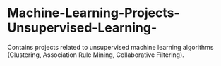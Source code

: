 # Machine-Learning-Projects-Unsupervised-Learning-
Contains projects related to unsupervised machine learning algorithms (Clustering, Association Rule Mining, Collaborative Filtering).
